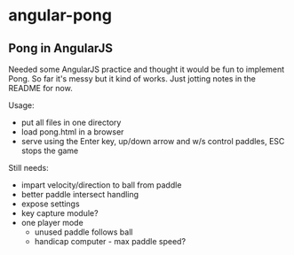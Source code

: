 # angular-pong
## Pong in AngularJS

Needed some AngularJS practice and thought it would be fun to implement Pong. So far it's messy but it kind of works. Just jotting notes in the README for now.

Usage:

- put all files in one directory
- load pong.html in a browser
- serve using the Enter key, up/down arrow and w/s control paddles, ESC stops the game

Still needs:

- impart velocity/direction to ball from paddle
- better paddle intersect handling
- expose settings
- key capture module?
- one player mode
  * unused paddle follows ball
  * handicap computer - max paddle speed?
